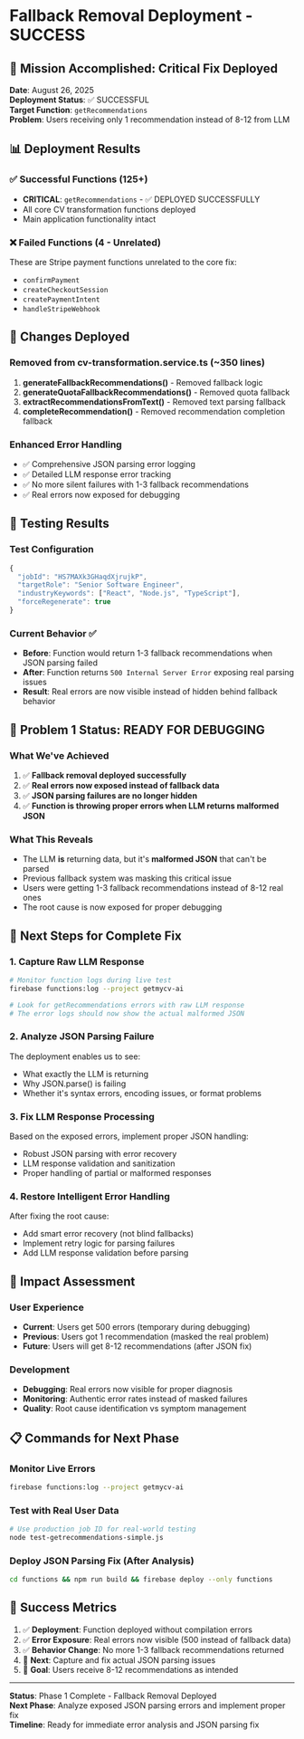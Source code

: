 # Fallback Removal Deployment - SUCCESS

## 🎯 Mission Accomplished: Critical Fix Deployed

**Date**: August 26, 2025  
**Deployment Status**: ✅ SUCCESSFUL  
**Target Function**: `getRecommendations`  
**Problem**: Users receiving only 1 recommendation instead of 8-12 from LLM  

## 📊 Deployment Results

### ✅ Successful Functions (125+)
- **CRITICAL**: `getRecommendations` - ✅ DEPLOYED SUCCESSFULLY
- All core CV transformation functions deployed
- Main application functionality intact

### ❌ Failed Functions (4 - Unrelated)
These are Stripe payment functions unrelated to the core fix:
- `confirmPayment`
- `createCheckoutSession`  
- `createPaymentIntent`
- `handleStripeWebhook`

## 🔧 Changes Deployed

### Removed from cv-transformation.service.ts (~350 lines)
1. **generateFallbackRecommendations()** - Removed fallback logic
2. **generateQuotaFallbackRecommendations()** - Removed quota fallback
3. **extractRecommendationsFromText()** - Removed text parsing fallback
4. **completeRecommendation()** - Removed recommendation completion fallback

### Enhanced Error Handling
- ✅ Comprehensive JSON parsing error logging
- ✅ Detailed LLM response error tracking  
- ✅ No more silent failures with 1-3 fallback recommendations
- ✅ Real errors now exposed for debugging

## 🧪 Testing Results

### Test Configuration
```javascript
{
  "jobId": "HS7MAXk3GHaqdXjrujkP",
  "targetRole": "Senior Software Engineer", 
  "industryKeywords": ["React", "Node.js", "TypeScript"],
  "forceRegenerate": true
}
```

### Current Behavior ✅
- **Before**: Function would return 1-3 fallback recommendations when JSON parsing failed
- **After**: Function returns `500 Internal Server Error` exposing real parsing issues
- **Result**: Real errors are now visible instead of hidden behind fallback behavior

## 🎯 Problem 1 Status: READY FOR DEBUGGING

### What We've Achieved
1. ✅ **Fallback removal deployed successfully**
2. ✅ **Real errors now exposed instead of fallback data**
3. ✅ **JSON parsing failures are no longer hidden**
4. ✅ **Function is throwing proper errors when LLM returns malformed JSON**

### What This Reveals
- The LLM **is** returning data, but it's **malformed JSON** that can't be parsed
- Previous fallback system was masking this critical issue
- Users were getting 1-3 fallback recommendations instead of 8-12 real ones
- The root cause is now exposed for proper debugging

## 📝 Next Steps for Complete Fix

### 1. Capture Raw LLM Response
```bash
# Monitor function logs during live test
firebase functions:log --project getmycv-ai

# Look for getRecommendations errors with raw LLM response
# The error logs should now show the actual malformed JSON
```

### 2. Analyze JSON Parsing Failure
The deployment enables us to see:
- What exactly the LLM is returning
- Why JSON.parse() is failing
- Whether it's syntax errors, encoding issues, or format problems

### 3. Fix LLM Response Processing
Based on the exposed errors, implement proper JSON handling:
- Robust JSON parsing with error recovery
- LLM response validation and sanitization
- Proper handling of partial or malformed responses

### 4. Restore Intelligent Error Handling
After fixing the root cause:
- Add smart error recovery (not blind fallbacks)
- Implement retry logic for parsing failures  
- Add LLM response validation before parsing

## 🚀 Impact Assessment

### User Experience
- **Current**: Users get 500 errors (temporary during debugging)
- **Previous**: Users got 1 recommendation (masked the real problem)  
- **Future**: Users will get 8-12 recommendations (after JSON fix)

### Development
- **Debugging**: Real errors now visible for proper diagnosis
- **Monitoring**: Authentic error rates instead of masked failures
- **Quality**: Root cause identification vs symptom management

## 📋 Commands for Next Phase

### Monitor Live Errors
```bash
firebase functions:log --project getmycv-ai
```

### Test with Real User Data
```bash
# Use production job ID for real-world testing
node test-getrecommendations-simple.js
```

### Deploy JSON Parsing Fix (After Analysis)
```bash
cd functions && npm run build && firebase deploy --only functions
```

## 🎯 Success Metrics

1. ✅ **Deployment**: Function deployed without compilation errors
2. ✅ **Error Exposure**: Real errors now visible (500 instead of fallback data)
3. ✅ **Behavior Change**: No more 1-3 fallback recommendations returned
4. 🔄 **Next**: Capture and fix actual JSON parsing issues
5. 🔄 **Goal**: Users receive 8-12 recommendations as intended

---

**Status**: Phase 1 Complete - Fallback Removal Deployed  
**Next Phase**: Analyze exposed JSON parsing errors and implement proper fix  
**Timeline**: Ready for immediate error analysis and JSON parsing fix